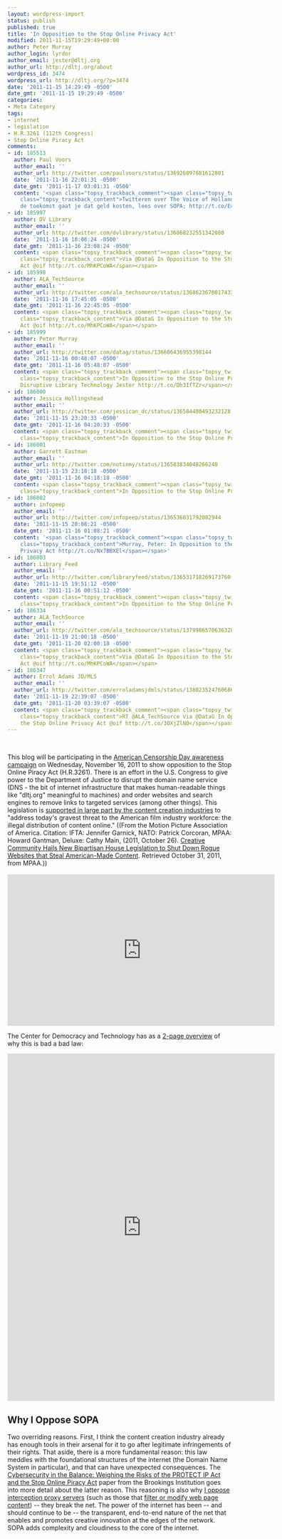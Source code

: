 ```yaml
---
layout: wordpress-import
status: publish
published: true
title: 'In Opposition to the Stop Online Privacy Act'
modified: 2011-11-15T19:29:49+00:00
author: Peter Murray
author_login: lyrdor
author_email: jester@dltj.org
author_url: http://dltj.org/about
wordpress_id: 3474
wordpress_url: http://dltj.org/?p=3474
date: '2011-11-15 14:29:49 -0500'
date_gmt: '2011-11-15 19:29:49 -0500'
categories:
- Meta Category
tags:
- internet
- legislation
- H.R.3261 (112th Congress)
- Stop Online Piracy Act
comments:
- id: 185513
  author: Paul Voors
  author_email: ''
  author_url: http://twitter.com/paulvoors/status/136926897681612801
  date: '2011-11-16 22:01:31 -0500'
  date_gmt: '2011-11-17 03:01:31 -0500'
  content: '<span class="topsy_trackback_comment"><span class="topsy_twitter_username"><span
    class="topsy_trackback_content">Twitteren over The Voice of Holland #tvoh ? In
    de toekomst gaat je dat geld kosten, lees over SOPA; http://t.co/E40rAlEu</span></span>'
- id: 185997
  author: DV Library
  author_email: ''
  author_url: http://twitter.com/dvlibrary/status/136868232551342080
  date: '2011-11-16 18:08:24 -0500'
  date_gmt: '2011-11-16 23:08:24 -0500'
  content: <span class="topsy_trackback_comment"><span class="topsy_twitter_username"><span
    class="topsy_trackback_content">Via @DataG In Opposition to the Stop Online Privacy
    Act @oif http://t.co/MhKPCoWA</span></span>
- id: 185998
  author: ALA_TechSource
  author_email: ''
  author_url: http://twitter.com/ala_techsource/status/136862367001743361
  date: '2011-11-16 17:45:05 -0500'
  date_gmt: '2011-11-16 22:45:05 -0500'
  content: <span class="topsy_trackback_comment"><span class="topsy_twitter_username"><span
    class="topsy_trackback_content">Via @DataG In Opposition to the Stop Online Privacy
    Act @oif http://t.co/MhKPCoWA</span></span>
- id: 185999
  author: Peter Murray
  author_email: ''
  author_url: http://twitter.com/datag/status/136606436955398144
  date: '2011-11-16 00:48:07 -0500'
  date_gmt: '2011-11-16 05:48:07 -0500'
  content: <span class="topsy_trackback_comment"><span class="topsy_twitter_username"><span
    class="topsy_trackback_content">In Opposition to the Stop Online Privacy Act |
    Disruptive Library Technology Jester http://t.co/Dh3IfTZr</span></span>
- id: 186000
  author: Jessica Hollingshead
  author_email: ''
  author_url: http://twitter.com/jessican_dc/status/136584400493232128
  date: '2011-11-15 23:20:33 -0500'
  date_gmt: '2011-11-16 04:20:33 -0500'
  content: <span class="topsy_trackback_comment"><span class="topsy_twitter_username"><span
    class="topsy_trackback_content">In Opposition to the Stop Online Privacy Act http://t.co/D0KKf331</span></span>
- id: 186001
  author: Garrett Eastman
  author_email: ''
  author_url: http://twitter.com/notinmy/status/136583834048266240
  date: '2011-11-15 23:18:18 -0500'
  date_gmt: '2011-11-16 04:18:18 -0500'
  content: <span class="topsy_trackback_comment"><span class="topsy_twitter_username"><span
    class="topsy_trackback_content">In Opposition to the Stop Online Privacy Act http://t.co/D0KKf331</span></span>
- id: 186002
  author: infopeep
  author_email: ''
  author_url: http://twitter.com/infopeep/status/136536031792082944
  date: '2011-11-15 20:08:21 -0500'
  date_gmt: '2011-11-16 01:08:21 -0500'
  content: '<span class="topsy_trackback_comment"><span class="topsy_twitter_username"><span
    class="topsy_trackback_content">Murray, Peter: In Opposition to the Stop Online
    Privacy Act http://t.co/Nx7BBXEl</span></span>'
- id: 186003
  author: Library Feed
  author_email: ''
  author_url: http://twitter.com/libraryfeed/status/136531718269173760
  date: '2011-11-15 19:51:12 -0500'
  date_gmt: '2011-11-16 00:51:12 -0500'
  content: <span class="topsy_trackback_comment"><span class="topsy_twitter_username"><span
    class="topsy_trackback_content">In Opposition to the Stop Online Privacy Act http://t.co/V5Zs7o79</span></span>
- id: 186334
  author: ALA_TechSource
  author_email: ''
  author_url: http://twitter.com/ala_techsource/status/137998657063632896
  date: '2011-11-19 21:00:18 -0500'
  date_gmt: '2011-11-20 02:00:18 -0500'
  content: <span class="topsy_trackback_comment"><span class="topsy_twitter_username"><span
    class="topsy_trackback_content">Via @DataG In Opposition to the Stop Online Privacy
    Act @oif http://t.co/MhKPCoWA</span></span>
- id: 186347
  author: Errol Adams JD/MLS
  author_email: ''
  author_url: http://twitter.com/erroladamsjdmls/status/138023524760686594
  date: '2011-11-19 22:39:07 -0500'
  date_gmt: '2011-11-20 03:39:07 -0500'
  content: <span class="topsy_trackback_comment"><span class="topsy_twitter_username"><span
    class="topsy_trackback_content">RT @ALA_TechSource Via @DataG In Opposition to
    the Stop Online Privacy Act @oif http://t.co/3OXjZlN0</span></span>
---
```

<div class="alignright" style="width: 230px;"><script type="text/javascript"><br />
oc_host_url = "http://www.opencongress.org/";<br />
oc_bill_id = "112-h3261";<br />
oc_frame_height = "206";<br />
oc_bgcolor = "ffffff";<br />
oc_textcolor = "000000";<br />
oc_bordercolor = "cccccc";<br />
</script><br />
<script type="text/javascript" src="http://www.opencongress.org/javascripts/widgets/bill_status.js"></script></div>
<p>This blog will be participating in the <a href="http://americancensorship.org/" title="American Censorship Day November 16 - Join the fight to stop SOPA">American Censorship Day awareness campaign</a> on Wednesday, November 16, 2011 to show opposition to the Stop Online Piracy Act (H.R.3261).  There is an effort in the U.S. Congress to give power to the Department of Justice to disrupt the domain name service (DNS - the bit of internet infrastructure that makes human-readable things like "dltj.org" meaningful to machines) and order websites and search engines to remove links to targeted services (among other things).  This legislation is <a href="http://maplight.org/us-congress/bill/112-hr-3261/1019110/total-contributions.table" title="Stop Online Piracy Act -  Vote: Referred to the House Committee on the Judiciary. | Total Campaign Contributions | MAPLight.org - Money and Politics">supported in large part by the content creation industries</a> to "address today's gravest threat to the American film industry workforce: the illegal distribution of content online." ((From the Motion Picture Association of America.  Citation: IFTA: Jennifer Garnick, NATO: Patrick Corcoran, MPAA: Howard Gantman, Deluxe: Cathy Main, (2011, October 26). <a href="http://www.mpaa.org/resources/726e1b61-b94b-461a-b4ea-3dc9e7c58452.pdf" title="MPAA Press Release: Creative Community Hails New Bipartisan House Legislation to Shut Down Rogue Websites that Steal American-Made Content">Creative Community Hails New Bipartisan House Legislation to Shut Down Rogue Websites that Steal American-Made Content</a>. Retrieved October 31, 2011, from MPAA.))<br />
<!--more--><br />
<iframe class="aligncenter" src="http://player.vimeo.com/video/31100268?title=0&byline=0&portrait=0" width="600" height="340" frameborder="0" webkitAllowFullScreen="webkitAllowFullScreen" allowFullScreen="allowFullScreen"></iframe></p>
<p>The Center for Democracy and Technology has as a <a href="http://cdt.org/files/pdfs/SOPA%202-pager%20final.pdf" title="http://cdt.org/files/pdfs/SOPA%202-pager%20final.pdf">2-page overview</a> of why this is bad a bad law:</p>
<p><iframe class="aligncenter" src="http://docs.google.com/viewer?url=http%3A%2F%2Fcdt.org%2Ffiles%2Fpdfs%2FSOPA%25202-pager%2520final.pdf&embedded=true" width="600" height="780" style="border: none;"></iframe></p>
<h2>Why I Oppose SOPA</h2>
<p>Two overriding reasons.  First, I think the content creation industry already has enough tools in their arsenal for it to go after legitimate infringements of their rights.  That aside, there is a more fundamental reason: this law meddles with the foundational structures of the internet (the Domain Name System in particular), and that can have unexpected consequences.  The <a href="http://www.brookings.edu/papers/2011/1115_cybersecurity_friedman.aspx" title="Cybersecurity in the Balance: Weighing the Risks of the PROTECT IP Act and the Stop Online Piracy Act | Brookings Institution">Cybersecurity in the Balance: Weighing the Risks of the PROTECT IP Act and the Stop Online Piracy Act</a> paper from the Brookings Institution goes into more detail about the latter reason.  This reasoning is also why <a href="/article/ssh-as-socks-proxy/">I oppose interception proxy servers</a> (such as those that <a href="http://www.technologyreview.com/web/37074/" title="How China and Others Are Altering Web Traffic | Technology Review">filter or modify web page content</a>) -- they break the net.  The power of the internet has been -- and should continue to be -- the transparent, end-to-end nature of the net that enables and promotes creative innovation at the edges of the network.  SOPA adds complexity and cloudiness to the core of the internet.</p>
